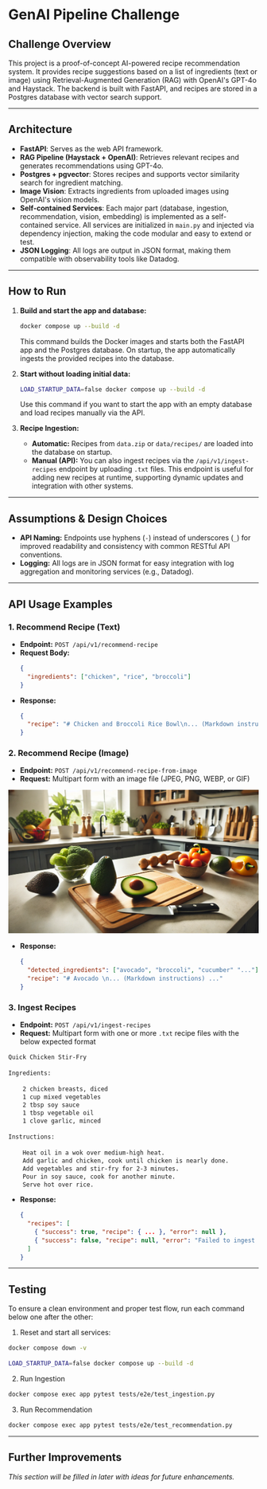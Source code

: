 # GenAI Pipeline Challenge

## Challenge Overview
This project is a proof-of-concept AI-powered recipe recommendation system. It provides recipe suggestions based on a list of ingredients (text or image) using Retrieval-Augmented Generation (RAG) with OpenAI's GPT-4o and Haystack. The backend is built with FastAPI, and recipes are stored in a Postgres database with vector search support.

---

## Architecture
- **FastAPI**: Serves as the web API framework.
- **RAG Pipeline (Haystack + OpenAI)**: Retrieves relevant recipes and generates recommendations using GPT-4o.
- **Postgres + pgvector**: Stores recipes and supports vector similarity search for ingredient matching.
- **Image Vision**: Extracts ingredients from uploaded images using OpenAI's vision models.
- **Self-contained Services**: Each major part (database, ingestion, recommendation, vision, embedding) is implemented as a self-contained service. All services are initialized in `main.py` and injected via dependency injection, making the code modular and easy to extend or test.
- **JSON Logging**: All logs are output in JSON format, making them compatible with observability tools like Datadog.

---

## How to Run
1. **Build and start the app and database:**
   ```sh
   docker compose up --build -d
   ```
   This command builds the Docker images and starts both the FastAPI app and the Postgres database. On startup, the app automatically ingests the provided recipes into the database.

2. **Start without loading initial data:**
   ```sh
   LOAD_STARTUP_DATA=false docker compose up --build -d
   ```
   Use this command if you want to start the app with an empty database and load recipes manually via the API.

3. **Recipe Ingestion:**
   - **Automatic:** Recipes from `data.zip` or `data/recipes/` are loaded into the database on startup.
   - **Manual (API):** You can also ingest recipes via the `/api/v1/ingest-recipes` endpoint by uploading `.txt` files. This endpoint is useful for adding new recipes at runtime, supporting dynamic updates and integration with other systems.

---

## Assumptions & Design Choices
- **API Naming:** Endpoints use hyphens (`-`) instead of underscores (`_`) for improved readability and consistency with common RESTful API conventions.
- **Logging:** All logs are in JSON format for easy integration with log aggregation and monitoring services (e.g., Datadog).

---

## API Usage Examples

### 1. Recommend Recipe (Text)
- **Endpoint:** `POST /api/v1/recommend-recipe`
- **Request Body:**
  ```json
  {
    "ingredients": ["chicken", "rice", "broccoli"]
  }
  ```
- **Response:**
  ```json
  {
    "recipe": "# Chicken and Broccoli Rice Bowl\n... (Markdown instructions) ..."
  }
  ```

### 2. Recommend Recipe (Image)
- **Endpoint:** `POST /api/v1/recommend-recipe-from-image`
- **Request:** Multipart form with an image file (JPEG, PNG, WEBP, or GIF)

![image](data/example_food_photos/food1.webp)

- **Response:**
  ```json
  {
    "detected_ingredients": ["avocado", "broccoli", "cucumber" "..."],
    "recipe": "# Avocado \n... (Markdown instructions) ..."
  }
  ```

### 3. Ingest Recipes
- **Endpoint:** `POST /api/v1/ingest-recipes`
- **Request:** Multipart form with one or more `.txt` recipe files with the below expected format

```
Quick Chicken Stir-Fry

Ingredients:

    2 chicken breasts, diced
    1 cup mixed vegetables
    2 tbsp soy sauce
    1 tbsp vegetable oil
    1 clove garlic, minced

Instructions:

    Heat oil in a wok over medium-high heat.
    Add garlic and chicken, cook until chicken is nearly done.
    Add vegetables and stir-fry for 2-3 minutes.
    Pour in soy sauce, cook for another minute.
    Serve hot over rice.
```

- **Response:**
  ```json
  {
    "recipes": [
      { "success": true, "recipe": { ... }, "error": null },
      { "success": false, "recipe": null, "error": "Failed to ingest recipe" }
    ]
  }
  ```

---

## Testing
To ensure a clean environment and proper test flow, run each command below one after the other:

1. Reset and start all services:

```bash
docker compose down -v
```
```bash
LOAD_STARTUP_DATA=false docker compose up --build -d
```

2. Run Ingestion

```bash
docker compose exec app pytest tests/e2e/test_ingestion.py
```

3. Run Recommendation

```bash
docker compose exec app pytest tests/e2e/test_recommendation.py
```

---

## Further Improvements
*This section will be filled in later with ideas for future enhancements.*